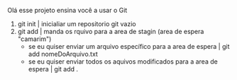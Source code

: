 Olá esse projeto ensina você a usar o Git

1) git init | inicialiar um repositorio git vazio
2) git add  | manda os rquivo para a area de stagin (area de espera "camarim")
    * se eu quiser enviar um arquivo específico  para a area de espera | git add nomeDoArquivo.txt
    * se eu quiser enviar todos os aquivos modificados para a area de espera | git add .    